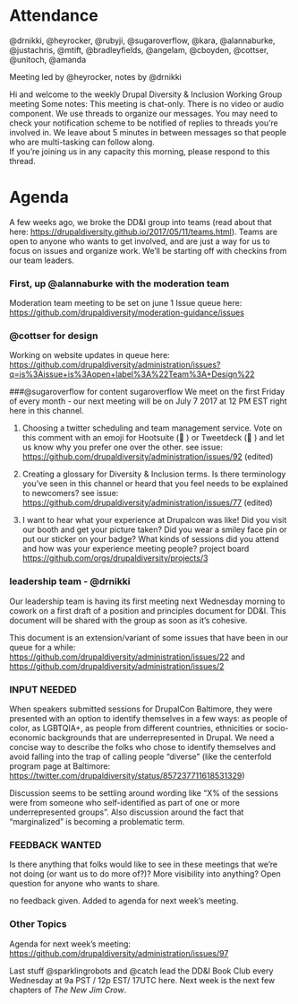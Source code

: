 # Attendance
@drnikki, @heyrocker, @rubyji, @sugaroverflow, @kara, @alannaburke, @justachris, @mtift, @bradleyfields, @angelam, @cboyden, @cottser, @unitoch, @amanda
 
Meeting led by @heyrocker, notes by @drnikki
 
Hi and welcome to the weekly Drupal Diversity & Inclusion Working Group meeting
Some notes:
This meeting is chat-only. There is no video or audio component. 
We use threads to organize our messages.  You may need to check your notification scheme to be notified of replies to threads you’re involved in.
We leave about 5 minutes in between messages so that people who are multi-tasking can follow along.  
If you’re joining us in any capacity this morning, please respond to this thread.
 
 
 
# Agenda
 
A few weeks ago, we broke the DD&I group into teams (read about that here: https://drupaldiversity.github.io/2017/05/11/teams.html).  Teams are open to anyone who wants to get involved, and are just a way for us to focus on issues and organize work.  We’ll be starting off with checkins from our team leaders. 
 
### First, up @alannaburke with the moderation team
Moderation team meeting to be set on june 1
Issue queue here: https://github.com/drupaldiversity/moderation-guidance/issues
 
### @cottser for design 
Working on website updates in queue here: https://github.com/drupaldiversity/administration/issues?q=is%3Aissue+is%3Aopen+label%3A%22Team%3A+Design%22
 
###@sugaroverflow for content
sugaroverflow We meet on the first Friday of every month - our next meeting will be on July 7 2017 at 12 PM EST right here in this channel.
 
1. Choosing a twitter scheduling and team management service. Vote on this comment with an emoji for Hootsuite (:large_blue_diamond: ) or Tweetdeck (:large_orange_diamond: ) and let us know why you prefer one over the other. see issue: https://github.com/drupaldiversity/administration/issues/92 (edited)
 
2. Creating a glossary for Diversity & Inclusion terms. Is there terminology you’ve seen in this channel or heard that you feel needs to be explained to newcomers? see issue: https://github.com/drupaldiversity/administration/issues/77 (edited)
 
3. I want to hear what your experience at Drupalcon was like! Did you visit our booth and get your picture taken? Did you wear a smiley face pin or put our sticker on your badge? What kinds of sessions did you attend and how was your experience meeting people?
project board https://github.com/orgs/drupaldiversity/projects/3
 
 
### leadership team - @drnikki
 
Our leadership team is having its first meeting next Wednesday morning to cowork on a first draft of a position and principles document for DD&I.  This document will be shared with the group as soon as it’s cohesive.
 
This document is an extension/variant of some issues that have been in our queue for a while: https://github.com/drupaldiversity/administration/issues/22 and https://github.com/drupaldiversity/administration/issues/2
 
 
### INPUT NEEDED
When speakers submitted sessions for DrupalCon Baltimore, they were presented with an option to identify themselves in a few ways: as people of color, as LGBTQIA+, as people from different countries, ethnicities or socio-economic backgrounds that are underrepresented in Drupal.  We need a concise way to describe the folks who chose to identify themselves and avoid falling into the trap of calling people “diverse” (like the centerfold program page at Baltimore: https://twitter.com/drupaldiversity/status/857237711618531329)
 
Discussion seems to be settling around wording like “X% of the sessions were from someone who self-identified as part of one or more underrepresented groups”. Also discussion around the fact that “marginalized” is becoming a problematic term.
 
### FEEDBACK WANTED 
Is there anything that folks would like to see in these meetings that we’re not doing (or want us to do more of?)?  More visibility into anything? Open question for anyone who wants to share. 
 
no feedback given. Added to agenda for next week’s meeting.
 
 
### Other Topics
Agenda for next week’s meeting: https://github.com/drupaldiversity/administration/issues/97
 
Last stuff
@sparklingrobots and @catch lead the DD&I Book Club every Wednesday at 9a PST / 12p EST/ 17UTC here. Next week is the next few chapters of _The New Jim Crow_. 